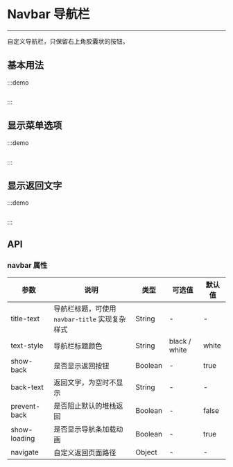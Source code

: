 # Navbar 导航栏

----

自定义导航栏，只保留右上角胶囊状的按钮。

## 基本用法

:::demo
```html

```
:::

## 显示菜单选项

:::demo
```html

```
:::

## 显示返回文字

:::demo
```html

```
:::

## API

### navbar 属性

| 参数      | 说明          | 类型      | 可选值                           | 默认值  |
|---------- |-------------- |---------- |--------------------------------  |-------- |
| title-text | 导航栏标题，可使用 `navbar-title` 实现复杂样式 | String | - | - |
| text-style | 导航栏标题颜色 | String | black / white | white |
| show-back | 是否显示返回按钮 | Boolean | - | true |
| back-text | 返回文字，为空时不显示 | String | - | - |
| prevent-back | 是否阻止默认的堆栈返回 | Boolean | - | false |
| show-loading | 是否显示导航条加载动画| Boolean | - | true |
| navigate | 自定义返回页面路径 | Object | - | - |
